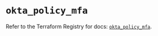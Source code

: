 # `okta_policy_mfa`

Refer to the Terraform Registry for docs: [`okta_policy_mfa`](https://registry.terraform.io/providers/okta/okta/4.12.0/docs/resources/policy_mfa).
